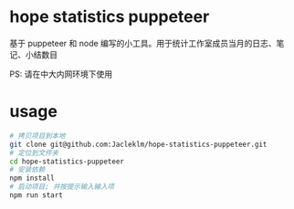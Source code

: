 # hope statistics puppeteer
基于 puppeteer 和 node 编写的小工具。用于统计工作室成员当月的日志、笔记、小结数目

PS: 请在中大内网环境下使用

# usage

```bash
# 拷贝项目到本地
git clone git@github.com:Jacleklm/hope-statistics-puppeteer.git 
# 定位到文件夹
cd hope-statistics-puppeteer
# 安装依赖
npm install
# 启动项目; 并按提示输入输入项
npm run start
```
